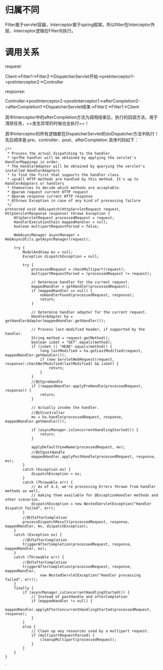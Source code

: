 # 归属不同
Filter属于servlet容器，Interceptor属于spring框架。所以filter在Interceptor外层，interceptor逻辑在Filter内执行。
# 调用关系
request:

Client->Filter1->Filter2->DispatcherServlet开始->preInterceptor1->preInterceptor2->Controller

response:

Controller->postInterceptor2->postInterceptor1->afterCompletion2->afterCompletion1->DispatcherServlet结束->Filter2->Filter1->Client

其中Interceptor中的afterCompletion方法为调用结束后，执行的回调方法，用于清除任务，==发生异常的时候也会执行==！

其中Interceptor的所有逻辑都在DispatcherServlet的doDispatcher方法中执行！先后顺序是:pre、controller、post、afterCompletion
具体代码如下：
`

	/**
	 * Process the actual dispatching to the handler.
	 * <p>The handler will be obtained by applying the servlet's HandlerMappings in order.
	 * The HandlerAdapter will be obtained by querying the servlet's installed HandlerAdapters
	 * to find the first that supports the handler class.
	 * <p>All HTTP methods are handled by this method. It's up to HandlerAdapters or handlers
	 * themselves to decide which methods are acceptable.
	 * @param request current HTTP request
	 * @param response current HTTP response
	 * @throws Exception in case of any kind of processing failure
	 */
	protected void doDispatch(HttpServletRequest request, HttpServletResponse response) throws Exception {
		HttpServletRequest processedRequest = request;
		HandlerExecutionChain mappedHandler = null;
		boolean multipartRequestParsed = false;

		WebAsyncManager asyncManager = WebAsyncUtils.getAsyncManager(request);

		try {
			ModelAndView mv = null;
			Exception dispatchException = null;

			try {
				processedRequest = checkMultipart(request);
				multipartRequestParsed = (processedRequest != request);

				// Determine handler for the current request.
				mappedHandler = getHandler(processedRequest);
				if (mappedHandler == null) {
					noHandlerFound(processedRequest, response);
					return;
				}

				// Determine handler adapter for the current request.
				HandlerAdapter ha = getHandlerAdapter(mappedHandler.getHandler());

				// Process last-modified header, if supported by the handler.
				String method = request.getMethod();
				boolean isGet = "GET".equals(method);
				if (isGet || "HEAD".equals(method)) {
					long lastModified = ha.getLastModified(request, mappedHandler.getHandler());
					if (new ServletWebRequest(request, response).checkNotModified(lastModified) && isGet) {
						return;
					}
				}
                //执行preHandle
				if (!mappedHandler.applyPreHandle(processedRequest, response)) {
					return;
				}

				// Actually invoke the handler.
				//执行controller
				mv = ha.handle(processedRequest, response, mappedHandler.getHandler());

				if (asyncManager.isConcurrentHandlingStarted()) {
					return;
				}

				applyDefaultViewName(processedRequest, mv);
				//执行postHandle
				mappedHandler.applyPostHandle(processedRequest, response, mv);
			}
			catch (Exception ex) {
				dispatchException = ex;
			}
			catch (Throwable err) {
				// As of 4.3, we're processing Errors thrown from handler methods as well,
				// making them available for @ExceptionHandler methods and other scenarios.
				dispatchException = new NestedServletException("Handler dispatch failed", err);
			}
			//执行afterCompletion
			processDispatchResult(processedRequest, response, mappedHandler, mv, dispatchException);
		}
		catch (Exception ex) {
		    //执行afterCompletion
			triggerAfterCompletion(processedRequest, response, mappedHandler, ex);
		}
		catch (Throwable err) {
		    //执行afterCompletion
			triggerAfterCompletion(processedRequest, response, mappedHandler,
					new NestedServletException("Handler processing failed", err));
		}
		finally {
			if (asyncManager.isConcurrentHandlingStarted()) {
				// Instead of postHandle and afterCompletion
				if (mappedHandler != null) {
					mappedHandler.applyAfterConcurrentHandlingStarted(processedRequest, response);
				}
			}
			else {
				// Clean up any resources used by a multipart request.
				if (multipartRequestParsed) {
					cleanupMultipart(processedRequest);
				}
			}
		}
	}
`